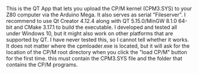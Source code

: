 This is the QT App that lets you upload the CP/M kernel (CPM3.SYS) to your Z80 computer via the Arduino Mega. It also serves as serial "Fileserver". I recommend to use Qt Creator 4.12.4 along with QT 5.15.0/MinGW 8.1.0 64-bit and CMake 3.17.1 to build the executable. I developed and tested all under Windows 10, but it might also work on other platforms that are supported by QT. I have never tested this, so I cannot tell whether it works. It does not matter where the cpmloader.exe is located, but it will ask for the location of the CP/M root directory when you click the "load CP/M" button for the first time. this must contain the CPM3.SYS file and the folder that contains the CP/M programs.
